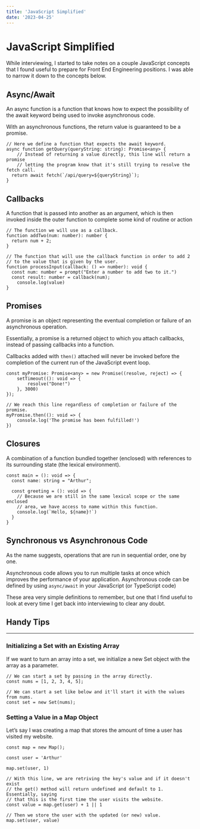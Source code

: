 ```yaml
---
title: 'JavaScript Simplified'
date: '2023-04-25'
---
```


# JavaScript Simplified
While interviewing, I started to take notes on a couple JavaScript concepts that I found useful to prepare for Front End Engineering positions. I was able to narrow it down to the concepts below.

## Async/Await

An async function is a function that knows how to expect the possibility of the await keyword being used to invoke asynchronous code.

With an asynchronous functions, the return value is guaranteed to be a promise.

```tsx
// Here we define a function that expects the await keyword.
async function getQuery(queryString: string): Promise<any> {
	// Instead of returning a value directly, this line will return a promise
	// letting the program know that it's still trying to resolve the fetch call.
  return await fetch(`/api/query=${queryString}`);
}
```

## Callbacks

A function that is passed into another as an argument, which is then invoked inside the outer function to complete some kind of routine or action

```tsx
// The function we will use as a callback.
function addTwo(num: number): number {
  return num + 2;
}

// The function that will use the callback function in order to add 2
// to the value that is given by the user.
function processInput(callback: () => number): void {
  const num: number = prompt("Enter a number to add two to it.")
  const result: number = callback(num);
	console.log(value)
}
```

## Promises

A promise is an object representing the eventual completion or failure of an asynchronous operation.

Essentially, a promise is a returned object to which you attach callbacks, instead of passing callbacks into a function.

Callbacks added with `then()` attached will never be invoked before the completion of the current run of the JavaScript event loop.

```tsx
const myPromise: Promise<any> = new Promise((resolve, reject) => {
	setTimeout((): void => {
		resolve("Done!")
	}, 3000)
});

// We reach this line regardless of completion or failure of the promise.
myPromise.then((): void => {
	console.log('The promise has been fulfilled!')
})
```

## Closures

A combination of a function bundled together (enclosed) with references to its surrounding state (the lexical environment).

```tsx
const main = (): void => {
  const name: string = "Arthur";

  const greeting = (): void => {
    // Because we are still in the same lexical scope or the same enclosed
    // area, we have access to name within this function.
    console.log(`Hello, ${name}!`)
  }
}
```

## Synchronous vs Asynchronous Code

As the name suggests, operations that are run in sequential order, one by one.

Asynchronous code allows you to run multiple tasks at once which improves the performance of your application. Asynchronous code can be defined by using `async/await` in your JavaScript (or TypeScript code)

These area very simple definitions to remember, but one that I find useful to look at every time I get back into interviewing to clear any doubt.

## Handy Tips

---

### Initializing a Set with an Existing Array

If we want to turn an array into a set, we initialize a new Set object with the array as a parameter.

```tsx
// We can start a set by passing in the array directly.
const nums = [1, 2, 3, 4, 5];

// We can start a set like below and it'll start it with the values from nums.
const set = new Set(nums);
```

### Setting a Value in a Map Object

Let’s say I was creating a map that stores the amount of time a user has visited my website.
```tsx
const map = new Map();

const user = 'Arthur'

map.set(user, 1)

// With this line, we are retriving the key's value and if it doesn't exist
// the get() method will return undefined and default to 1. Essentially, saying
// that this is the first time the user visits the website.
const value = map.get(user) + 1 || 1

// Then we store the user with the updated (or new) value.
map.set(user, value)
```